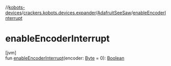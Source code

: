 //[kobots-devices](../../../index.md)/[crackers.kobots.devices.expander](../index.md)/[AdafruitSeeSaw](index.md)/[enableEncoderInterrupt](enable-encoder-interrupt.md)

# enableEncoderInterrupt

[jvm]\
fun [enableEncoderInterrupt](enable-encoder-interrupt.md)(encoder: [Byte](https://kotlinlang.org/api/latest/jvm/stdlib/kotlin/-byte/index.html) = 0): [Boolean](https://kotlinlang.org/api/latest/jvm/stdlib/kotlin/-boolean/index.html)
